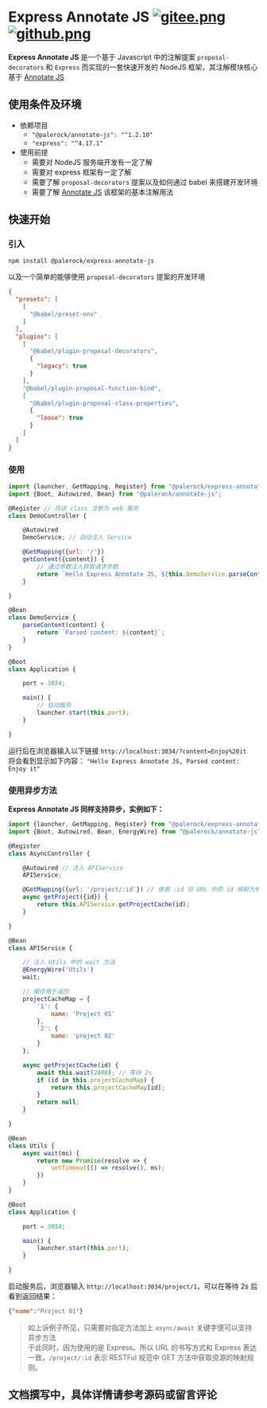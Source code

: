 # Express Annotate JS [![gitee.png](https://palerock.cn/api-provider/files/view?identity=L2FydGljbGUvaW1hZ2UvMjAyMDA2MjkxNTQyMTMwNzVXcWZyU2dTbC5wbmc=&w=15)](https://gitee.com/HGJing/express-annotate-js) [![github.png](https://palerock.cn/api-provider/files/view?identity=L2FydGljbGUvaW1hZ2UvMjAyMDA2MjkxNjU3NDkzMDkybWNLRXhHMi5wbmc=&w=15)](https://github.com/canguser/express-annotate-js)

**Express Annotate JS** 是一个基于 Javascript 中的注解提案 `proposal-decorators` 和 `Express` 而实现的一套快速开发的 NodeJS 框架，其注解模块核心基于 [Annotate JS](https://github.com/canguser/annotate-js)  
## 使用条件及环境  
- 依赖项目
    - `"@palerock/annotate-js": "^1.2.10"`
    - `"express": "^4.17.1"`
- 使用前提
    - 需要对 NodeJS 服务端开发有一定了解
    - 需要对 express 框架有一定了解
    - 需要了解 `proposal-decorators` 提案以及如何通过 babel 来搭建开发环境
    - 需要了解 [Annotate JS](https://github.com/canguser/annotate-js) 该框架的基本注解用法
## 快速开始
### 引入
```shell script
npm install @palerock/express-annotate-js
```
以及一个简单的能够使用 `proposal-decorators` 提案的开发环境
```json
{
  "presets": [
    [
      "@babel/preset-env"
    ]
  ],
  "plugins": [
    [
      "@babel/plugin-proposal-decorators",
      {
        "legacy": true
      }
    ],
    "@babel/plugin-proposal-function-bind",
    [
      "@babel/plugin-proposal-class-properties",
      {
        "loose": true
      }
    ]
  ]
}
```
### 使用
```javascript
import {launcher, GetMapping, Register} from "@palerock/express-annotate-js";
import {Boot, Autowired, Bean} from "@palerock/annotate-js"; 

@Register // 将该 class 注册为 web 服务
class DemoController {

    @Autowired
    DemoService; // 自动注入 Service

    @GetMapping({url: '/'})
    getContent({content}) {
        // 通过参数注入获取请求参数
        return `Hello Express Annotate JS, ${this.DemoService.parseContent(content)}`;
    }

}

@Bean
class DemoService {
    parseContent(content) {
        return `Parsed content: ${content}`;
    }
}

@Boot
class Application {

    port = 3034;

    main() {
        // 启动服务
        launcher.start(this.port);
    }

}
```
运行后在浏览器输入以下链接 `http://localhost:3034/?content=Enjoy%20it`  
将会看到显示如下内容： `"Hello Express Annotate JS, Parsed content: Enjoy it"`  

### 使用异步方法

**Express Annotate JS 同样支持异步，实例如下：**

```javascript
import {launcher, GetMapping, Register} from "@palerock/express-annotate-js";
import {Boot, Autowired, Bean, EnergyWire} from "@palerock/annotate-js"; 

@Register
class AsyncController {

    @Autowired // 注入 APIService
    APIService;

    @GetMapping({url: '/project/:id'}) // 使用 :id 将 URL 中的 id 映射为参数并注入到方法中
    async getProject({id}) {
        return this.APIService.getProjectCache(id);
    }

}

@Bean
class APIService {

    // 注入 Utils 中的 wait 方法
    @EnergyWire('Utils')
    wait;

    // 缓存用于返回
    projectCacheMap = {
        '1': {
            name: 'Project 01'
        },
        '2': {
            name: 'project 02'
        }
    };

    async getProjectCache(id) {
        await this.wait(2000); // 等待 2s 
        if (id in this.projectCacheMap) {
            return this.projectCacheMap[id];
        }
        return null;
    }

}

@Bean
class Utils {
    async wait(ms) {
        return new Promise(resolve => {
            setTimeout(() => resolve(), ms);
        })
    }
}

@Boot
class Application {

    port = 3034;

    main() {
        launcher.start(this.port);
    }

}
```

启动服务后，浏览器输入 `http://localhost:3034/project/1`，可以在等待 2s 后看到返回结果： 

```json
{"name":"Project 01"}
```

> 如上诉例子所见，只需要对指定方法加上 `async/await` 关键字便可以支持异步方法  
于此同时，因为使用的是 Express，所以 URL 的书写方式和 Express 表达一致，`/project/:id` 表示 RESTFul 规范中 GET 方法中获取资源的映射规则。

## 文档撰写中，具体详情请参考源码或留言评论
